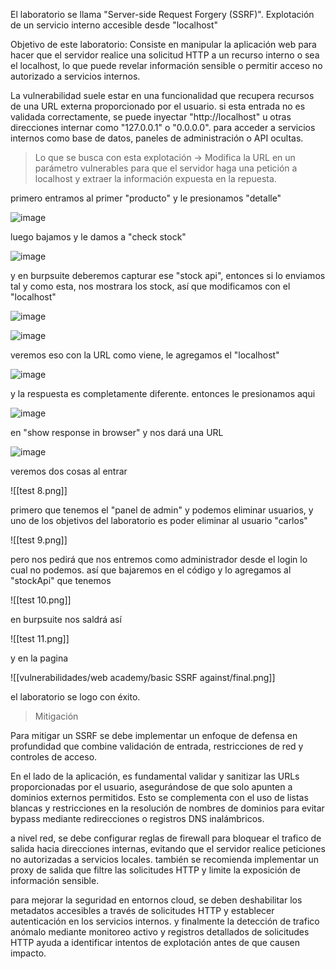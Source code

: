 
El laboratorio se llama "Server-side Request Forgery (SSRF)". Explotación de un servicio interno accesible desde "localhost"

Objetivo de este laboratorio:   Consiste en manipular la aplicación web para hacer que el servidor  realice una solicitud HTTP a un recurso interno o sea el localhost, lo que puede revelar información sensible o permitir acceso no autorizado a servicios internos. 

La vulnerabilidad suele estar en una funcionalidad que recupera recursos de una URL externa proporcionado por el usuario. si esta entrada no es validada correctamente, se puede inyectar "http://localhost" u otras direcciones internar como "127.0.0.1" o "0.0.0.0". para acceder a servicios internos como base de datos, paneles de administración o API ocultas. 

> Lo que se busca con esta explotación -> Modifica la URL en un parámetro vulnerables para que el servidor haga una petición a localhost y extraer la información expuesta en la repuesta. 

primero entramos al primer "producto" y le presionamos "detalle" 

![image](https://github.com/user-attachments/assets/48b56bf0-f23b-4c57-9048-117438d77027)

luego bajamos y le damos a  "check stock" 

![image](https://github.com/user-attachments/assets/2d0e0850-a469-4b31-9b58-2298651dadb3)

y en burpsuite deberemos capturar ese "stock api", entonces si lo enviamos tal y como esta, nos mostrara los stock, así que modificamos con el "localhost" 

![image](https://github.com/user-attachments/assets/4c855086-c18b-402f-9441-be79e23455dc)

![image](https://github.com/user-attachments/assets/08b88123-2b88-4189-b789-5e849edac39f)

veremos eso con la URL como viene, le agregamos el "localhost"

![image](https://github.com/user-attachments/assets/f48d5655-fe67-4b7f-a31c-cbe5b2f7b746)

y la respuesta es completamente diferente. entonces le presionamos aqui

![image](https://github.com/user-attachments/assets/2a0a3004-c3b8-439f-9a7f-62c4f0b6360d)

en "show response in browser" y nos dará una URL 

![image](https://github.com/user-attachments/assets/92e32906-4667-4214-949f-5f6ed1aae216)

veremos dos cosas al entrar

![[test 8.png]]

primero que tenemos el "panel de admin" y podemos eliminar usuarios, y uno de los objetivos del laboratorio es poder eliminar al usuario "carlos" 

![[test 9.png]]

pero nos pedirá que nos entremos como administrador desde el login lo cual no podemos. así que bajaremos en el código y lo agregamos al "stockApi" que tenemos

![[test 10.png]]

en burpsuite nos saldrá así

![[test 11.png]]

y en la pagina 

![[vulnerabilidades/web academy/basic SSRF against/final.png]]

el laboratorio se logo con éxito. 

> Mitigación 

Para mitigar un SSRF se debe implementar un enfoque de defensa en profundidad que combine validación de entrada, restricciones de red y controles de acceso.

En el lado de la aplicación, es fundamental validar y sanitizar las URLs proporcionadas por el usuario, asegurándose de que solo apunten a dominios externos permitidos. Esto se complementa con el uso de listas blancas y restricciones en la resolución de nombres de dominios para evitar bypass mediante redirecciones o registros DNS inalámbricos. 

a nivel red, se debe configurar reglas de firewall para bloquear el trafico de salida hacia direcciones internas, evitando que el servidor realice peticiones no autorizadas a servicios locales. también se recomienda implementar un proxy de salida que filtre las solicitudes HTTP y limite la exposición de información sensible.

para mejorar la seguridad en entornos cloud, se deben deshabilitar los metadatos accesibles a través de solicitudes HTTP y establecer autenticación en los servicios internos. y finalmente la detección de trafico anómalo mediante monitoreo activo y registros detallados de solicitudes HTTP ayuda a identificar intentos de explotación antes de que causen impacto.  
